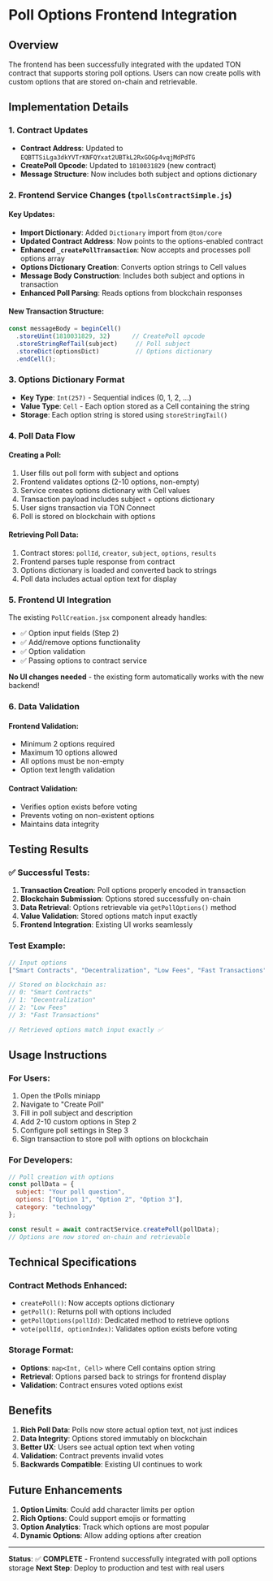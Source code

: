 # Poll Options Frontend Integration

## Overview
The frontend has been successfully integrated with the updated TON contract that supports storing poll options. Users can now create polls with custom options that are stored on-chain and retrievable.

## Implementation Details

### 1. Contract Updates
- **Contract Address**: Updated to `EQBTTSiLga3dkYVTrKNFQYxat2UBTkL2RxGOGp4vqjMdPdTG`
- **CreatePoll Opcode**: Updated to `1810031829` (new contract)
- **Message Structure**: Now includes both subject and options dictionary

### 2. Frontend Service Changes (`tpollsContractSimple.js`)

#### Key Updates:
- **Import Dictionary**: Added `Dictionary` import from `@ton/core`
- **Updated Contract Address**: Now points to the options-enabled contract
- **Enhanced `_createPollTransaction`**: Now accepts and processes poll options array
- **Options Dictionary Creation**: Converts option strings to Cell values
- **Message Body Construction**: Includes both subject and options in transaction
- **Enhanced Poll Parsing**: Reads options from blockchain responses

#### New Transaction Structure:
```javascript
const messageBody = beginCell()
  .storeUint(1810031829, 32)      // CreatePoll opcode
  .storeStringRefTail(subject)     // Poll subject
  .storeDict(optionsDict)          // Options dictionary
  .endCell();
```

### 3. Options Dictionary Format
- **Key Type**: `Int(257)` - Sequential indices (0, 1, 2, ...)
- **Value Type**: `Cell` - Each option stored as a Cell containing the string
- **Storage**: Each option string is stored using `storeStringTail()`

### 4. Poll Data Flow

#### Creating a Poll:
1. User fills out poll form with subject and options
2. Frontend validates options (2-10 options, non-empty)
3. Service creates options dictionary with Cell values
4. Transaction payload includes subject + options dictionary
5. User signs transaction via TON Connect
6. Poll is stored on blockchain with options

#### Retrieving Poll Data:
1. Contract stores: `pollId`, `creator`, `subject`, `options`, `results`
2. Frontend parses tuple response from contract
3. Options dictionary is loaded and converted back to strings
4. Poll data includes actual option text for display

### 5. Frontend UI Integration

The existing `PollCreation.jsx` component already handles:
- ✅ Option input fields (Step 2)
- ✅ Add/remove options functionality
- ✅ Option validation
- ✅ Passing options to contract service

**No UI changes needed** - the existing form automatically works with the new backend!

### 6. Data Validation

#### Frontend Validation:
- Minimum 2 options required
- Maximum 10 options allowed
- All options must be non-empty
- Option text length validation

#### Contract Validation:
- Verifies option exists before voting
- Prevents voting on non-existent options
- Maintains data integrity

## Testing Results

### ✅ Successful Tests:
1. **Transaction Creation**: Poll options properly encoded in transaction
2. **Blockchain Submission**: Options stored successfully on-chain
3. **Data Retrieval**: Options retrievable via `getPollOptions()` method
4. **Value Validation**: Stored options match input exactly
5. **Frontend Integration**: Existing UI works seamlessly

### Test Example:
```javascript
// Input options
["Smart Contracts", "Decentralization", "Low Fees", "Fast Transactions"]

// Stored on blockchain as:
// 0: "Smart Contracts"
// 1: "Decentralization" 
// 2: "Low Fees"
// 3: "Fast Transactions"

// Retrieved options match input exactly ✅
```

## Usage Instructions

### For Users:
1. Open the tPolls miniapp
2. Navigate to "Create Poll"
3. Fill in poll subject and description
4. Add 2-10 custom options in Step 2
5. Configure poll settings in Step 3
6. Sign transaction to store poll with options on blockchain

### For Developers:
```javascript
// Poll creation with options
const pollData = {
  subject: "Your poll question",
  options: ["Option 1", "Option 2", "Option 3"],
  category: "technology"
};

const result = await contractService.createPoll(pollData);
// Options are now stored on-chain and retrievable
```

## Technical Specifications

### Contract Methods Enhanced:
- `createPoll()`: Now accepts options dictionary
- `getPoll()`: Returns poll with options included
- `getPollOptions(pollId)`: Dedicated method to retrieve options
- `vote(pollId, optionIndex)`: Validates option exists before voting

### Storage Format:
- **Options**: `map<Int, Cell>` where Cell contains option string
- **Retrieval**: Options parsed back to strings for frontend display
- **Validation**: Contract ensures voted options exist

## Benefits

1. **Rich Poll Data**: Polls now store actual option text, not just indices
2. **Data Integrity**: Options stored immutably on blockchain
3. **Better UX**: Users see actual option text when voting
4. **Validation**: Contract prevents invalid votes
5. **Backwards Compatible**: Existing UI continues to work

## Future Enhancements

1. **Option Limits**: Could add character limits per option
2. **Rich Options**: Could support emojis or formatting
3. **Option Analytics**: Track which options are most popular
4. **Dynamic Options**: Allow adding options after creation

---

**Status**: ✅ **COMPLETE** - Frontend successfully integrated with poll options storage
**Next Step**: Deploy to production and test with real users
